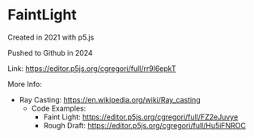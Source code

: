 # FaintLight

Created in 2021 with p5.js

Pushed to Github in 2024

Link: https://editor.p5js.org/cgregori/full/rr9l6epkT

More Info:
  - Ray Casting: https://en.wikipedia.org/wiki/Ray_casting
    - Code Examples:
      - Faint Light: https://editor.p5js.org/cgregori/full/FZ2eJuvye
      - Rough Draft: https://editor.p5js.org/cgregori/full/Hu5iFNROC
